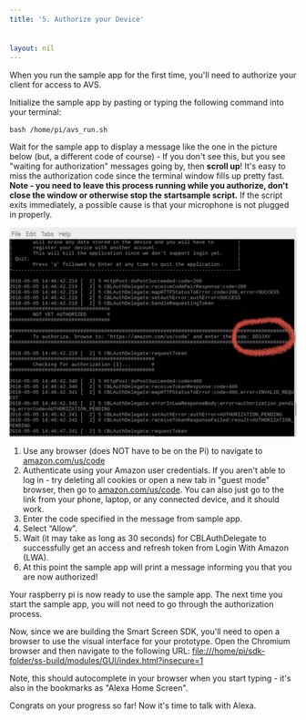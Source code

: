 ```yaml
---
title: '5. Authorize your Device'


layout: nil
---
```

When you run the sample app for the first time, you'll need to authorize your client for access to AVS.

Initialize the sample app by pasting or typing the following command into your terminal:


```
bash /home/pi/avs_run.sh
```

Wait for the sample app to display a message like the one in the picture below (but, a different code of course) -  If you don't see this, but you see "waiting for authorization" messages going by, then **scroll up**!  It's easy to miss the authorization code since the terminal window fills up pretty fast.  **Note - you need to leave this process running while you authorize, don't close the window or otherwise stop the startsample script.** If the script exits immediately, a possible cause is that your microphone is not plugged in properly.

![code](../assets/code_circle.png)

 1. Use any browser (does NOT have to be on the Pi) to navigate to [amazon.com/us/code](https://amazon.com/us/code)   
 2. Authenticate using your Amazon user credentials.  If you aren't able to log in - try deleting all cookies or open a new tab in "guest mode" browser, then go to [amazon.com/us/code](https://amazon.com/us/code).  You can also just go to the link from your phone, laptop, or any connected device, and it should work.
 3. Enter the code specified in the message from sample app.  
 4. Select “Allow”.  
 5. Wait (it may take as long as 30 seconds) for CBLAuthDelegate to successfully get an access and refresh token from Login With Amazon (LWA).  
 6. At this point the sample app will print a message informing you that you are now authorized!  

Your raspberry pi is now ready to use the sample app. The next time you start the sample app, you will not need to go through the authorization process.

Now, since we are building the Smart Screen SDK, you'll need to open a browser to use the visual interface for your prototype.  Open the Chromium browser and then navigate to the following URL: 
[file:///home/pi/sdk-folder/ss-build/modules/GUI/index.html?insecure=1](file:///home/pi/sdk-folder/ss-build/modules/GUI/index.html?insecure=1)

Note, this should autocomplete in your browser when you start typing - it's also in the bookmarks as "Alexa Home Screen".

Congrats on your progress so far!  Now it's time to talk with Alexa.





